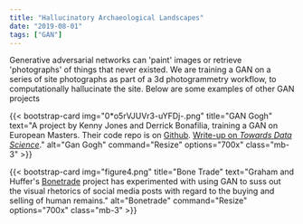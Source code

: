 ```yaml
---
title: "Hallucinatory Archaeological Landscapes"
date: "2019-08-01"
tags: ["GAN"]
---
```


Generative adversarial networks can 'paint' images or retrieve 'photographs' of things that never existed. We are training a GAN on a series of site photographs as part of a 3d photogrammetry workflow, to computationally hallucinate the site. Below are some examples of other GAN projects

{{< bootstrap-card
img="0*o5rVJUVr3-uYFDj-.png"
title="GAN Gogh"
text="A project by Kenny Jones and Derrick Bonafilia, training a GAN on European Masters. Their code repo is on [Github](https://github.com/rkjones4/GANGogh). [Write-up on _Towards Data Science_](https://towardsdatascience.com/gangogh-creating-art-with-gans-8d087d8f74a1)."
alt="Gan Gogh"
command="Resize"
options="700x"
class="mb-3" >}}

{{< bootstrap-card
img="figure4.png"
title="Bone Trade"
text="Graham and Huffer's [Bonetrade](http://bonetrade.github.io) project has experimented with using GAN to suss out the visual rhetorics of social media posts with regard to the buying and selling of human remains."
alt="Bonetrade"
command="Resize"
options="700x"
class="mb-3" >}}
